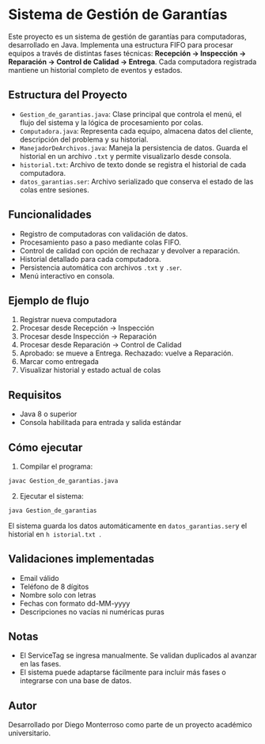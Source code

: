 # Sistema de Gestión de Garantías

Este proyecto es un sistema de gestión de garantías para computadoras, desarrollado en Java. Implementa una estructura FIFO para procesar equipos a través de distintas fases técnicas: **Recepción → Inspección → Reparación → Control de Calidad → Entrega**. Cada computadora registrada mantiene un historial completo de eventos y estados.

##  Estructura del Proyecto

- `Gestion_de_garantias.java`: Clase principal que controla el menú, el flujo del sistema y la lógica de procesamiento por colas.
- `Computadora.java`: Representa cada equipo, almacena datos del cliente, descripción del problema y su historial.
- `ManejadorDeArchivos.java`: Maneja la persistencia de datos. Guarda el historial en un archivo `.txt` y permite visualizarlo desde consola.
- `historial.txt`: Archivo de texto donde se registra el historial de cada computadora.
- `datos_garantias.ser`: Archivo serializado que conserva el estado de las colas entre sesiones.

##  Funcionalidades

- Registro de computadoras con validación de datos.
- Procesamiento paso a paso mediante colas FIFO.
- Control de calidad con opción de rechazar y devolver a reparación.
- Historial detallado para cada computadora.
- Persistencia automática con archivos `.txt` y `.ser`.
- Menú interactivo en consola.

##  Ejemplo de flujo

1. Registrar nueva computadora
2. Procesar desde Recepción → Inspección
3. Procesar desde Inspección → Reparación
4. Procesar desde Reparación → Control de Calidad
5. Aprobado: se mueve a Entrega. Rechazado: vuelve a Reparación.
6. Marcar como entregada
7. Visualizar historial y estado actual de colas

##  Requisitos

- Java 8 o superior
- Consola habilitada para entrada y salida estándar

##  Cómo ejecutar

1. Compilar el programa:
```bash
javac Gestion_de_garantias.java
```
   
2. Ejecutar el sistema:
```bash
java Gestion_de_garantias
```
El sistema guarda los datos automáticamente en ``` datos_garantias.ser ```y el historial en ```h istorial.txt ```.

## Validaciones implementadas
- Email válido
- Teléfono de 8 dígitos
- Nombre solo con letras
- Fechas con formato dd-MM-yyyy
- Descripciones no vacías ni numéricas puras

## Notas
- El ServiceTag se ingresa manualmente. Se validan duplicados al avanzar en las fases.
- El sistema puede adaptarse fácilmente para incluir más fases o integrarse con una base de datos.

## Autor
Desarrollado por Diego Monterroso como parte de un proyecto académico universitario.
